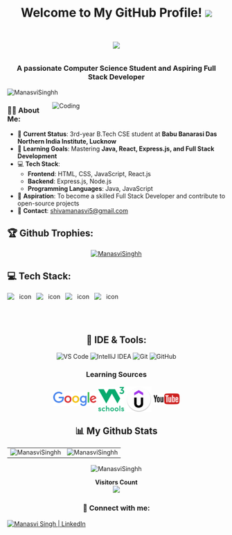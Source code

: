 # <div align="center">Welcome to My GitHub Profile! <img src="https://media.giphy.com/media/VgCDAzcKvsR6OM0uWg/giphy.gif" width="50"></div>

<h1 align="center">
<p align="center">
  <a href="https://github.com/ManasviSinghh/readme-typing-svg"><img src="https://readme-typing-svg.herokuapp.com/?lines=Hi,%20I%20am%20Manasvi!;I%20am%20a%20Full%20Stack%20Developer;I%20Love%20Coding%20❤;I%20Like%20to%20learn%20new%20Technologies.&font=Fira%20Code&center=true&width=440&height=45&color=61CC8C&vcenter=true&size=22"></a>
</p>

<h3 align="center">A passionate Computer Science Student and Aspiring Full Stack Developer</h3>

<p align="left"> <img src="https://komarev.com/ghpvc/?username=ManasviSinghh&label=Profile%20views&color=0e75b6&style=flat" alt="ManasviSinghh" /> </p>

<img align="right" alt="Coding" width="400" src="https://cdn.dribbble.com/users/2646423/screenshots/5507196/computer.gif">

### 👨‍💻 About Me:
- 🌟 **Current Status**: 3rd-year B.Tech CSE student at **Babu Banarasi Das Northern India Institute, Lucknow**
- 🌱 **Learning Goals**: Mastering **Java, React, Express.js, and Full Stack Development**
- 💻 **Tech Stack**:
  - **Frontend**: HTML, CSS, JavaScript, React.js
  - **Backend**: Express.js, Node.js
  - **Programming Languages**: Java, JavaScript
- 🚀 **Aspiration**: To become a skilled Full Stack Developer and contribute to open-source projects
- 📧 **Contact**: [shivamanasvi5@gmail.com](mailto:shivamanasvi5@gmail.com)

## 🏆 Github Trophies:
<div align="center">
<a href="https://github.com/ryo-ma/github-profile-trophy"><img src="https://github-profile-trophy.vercel.app/?username=ManasviSinghh&row=1&column=-1&theme=gruvbox" alt="ManasviSinghh" /></a>
</div>

## 💻 Tech Stack:
<div align="center">
<div style="display: flex; align-items: flex-start;">
<img src="https://techstack-generator.vercel.app/java-icon.svg" alt="icon" width="67" height="67" />
<img src="https://techstack-generator.vercel.app/js-icon.svg" alt="icon" width="67" height="67" />
<img src="https://techstack-generator.vercel.app/react-icon.svg" alt="icon" width="67" height="67" />
<img src="https://techstack-generator.vercel.app/github-icon.svg" alt="icon" width="67" height="67" />
</div>

## 📝 IDE & Tools:
![VS Code](https://img.shields.io/badge/Visual%20Studio%20Code-%23007ACC.svg?style=for-the-badge&logo=visual-studio-code&logoColor=white)
![IntelliJ IDEA](https://img.shields.io/badge/IntelliJIDEA-000000.svg?style=for-the-badge&logo=intellij-idea&logoColor=white)
![Git](https://img.shields.io/badge/git-%23F05033.svg?style=for-the-badge&logo=git&logoColor=white)
![GitHub](https://img.shields.io/badge/github-%23121011.svg?style=for-the-badge&logo=github&logoColor=white)

### Learning Sources
<div align="center">
<img align="center" alt="Google" width="100px" src="https://github.com/03prashantpk/03prashantpk/blob/main/assets/google-2015-google-new-google-icon.svg" />
<img align="center" alt="W3school" width="60px" src="https://github.com/03prashantpk/03prashantpk/blob/main/assets/w3school.png" />
<img align="center" alt="Udemy" width="60px" src="https://github.com/03prashantpk/03prashantpk/blob/main/assets/udemy.webp" />
<img align="center" alt="YouTube" width="60px" src="https://github.com/03prashantpk/03prashantpk/blob/main/assets/youtube.webp" />
</div>

<h2 align="center">📊 My Github Stats</h2>
<p align="center">
<table align="center">
<tr>
<td><img src="https://github-readme-stats.vercel.app/api?username=ManasviSinghh&show_icons=true&locale=en&theme=tokyonight" alt="ManasviSinghh" /></td>
<td><img src="https://github-readme-stats.vercel.app/api/top-langs?username=ManasviSinghh&show_icons=true&locale=en&layout=compact&theme=tokyonight" alt="ManasviSinghh" /></td>
</tr>
</table>

<p align="center">
<img align="center" src="https://github-readme-streak-stats.herokuapp.com/?user=ManasviSinghh&theme=tokyonight" alt="ManasviSinghh" />
</p>

<p align="center"> 
  <b>Visitors Count</b><br>
  <img src="https://profile-counter.glitch.me/ManasviSinghh/count.svg" />
</p>

### 🤝 Connect with me:
<p align="left">
<a href="https://linkedin.com/in/manasvisingh1" target="_blank"><img align="center" src="https://raw.githubusercontent.com/rahuldkjain/github-profile-readme-generator/master/src/images/icons/Social/linked-in-alt.svg" alt="Manasvi Singh | LinkedIn" height="30" width="40" /></a>
</p>
